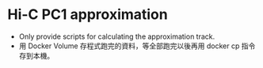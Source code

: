 # Hi-C PC1 approximation

* Only provide scripts for calculating the approximation track.
* 用 Docker Volume 存程式跑完的資料，等全部跑完以後再用 docker cp 指令存到本機。